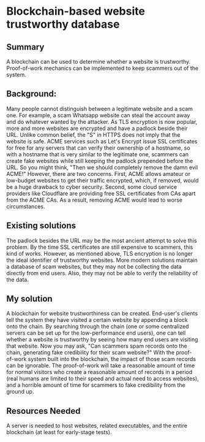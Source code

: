 # Blockchain-based website trustworthy database

## Summary
A blockchain can be used to determine whether a website is trustworthy. Proof-of-work mechanics can be implemented to keep scammers out of the system.

## Background:
Many people cannot distinguish between a legitimate website and a scam one. For example, a scam Whatsapp website can steal the account away and do whatever wanted by the attacker.
As TLS encryption is now popular, more and more websites are encrypted and have a padlock beside their URL. Unlike common belief, the "S" in HTTPS does not imply that the website is safe. ACME services such as Let's Encrypt issue SSL certificates for free for any servers that can verify their ownership of a hostname, so with a hostname that is very similar to the legitimate one, scammers can create fake websites while still keeping the padlock prepended before the URL.
So you might think, "Then we should completely remove the damn evil ACME!" However, there are two concerns. First, ACME allows amateur or low-budget websites to get their traffic encrypted, which, if removed, would be a huge drawback to cyber security. Second, some cloud service providers like Cloudflare are providing free SSL certificates from CAs apart from the ACME CAs. As a result, removing ACME would lead to worse circumstances.

## Existing solutions
The padlock besides the URL may be the most ancient attempt to solve this problem. By the time SSL certificates are still expensive to scammers, this kind of works. However, as mentioned above, TLS encryption is no longer the ideal identifier of trustworthy websites. More modern solutions maintain a database of scam websites, but they may not be collecting the data directly from end users. Also, they may not be able to verify the reliability of the data.

## My solution
A blockchain for website trustworthiness can be created. End-user's clients tell the system they have visited a certain website by appending a block onto the chain. By searching through the chain (one or some centralized servers can be set up for the low-performance end users), one can tell whether a website is trustworthy by seeing how many end users are visiting that website.
Now you may ask, "Can scammers spam records onto the chain, generating fake credibility for their scam website?" With the proof-of-work system built into the blockchain, the impact of those scam records can be ignorable. The proof-of-work will take a reasonable amount of time for normal visitors who create a reasonable amount of records in a period (real humans are limited to their speed and actual need to access websites), and a horrible amount of time for scammers to fake credibility from the ground up.

## Resources Needed
A server is needed to host websites, related executables, and the entire blockchain (at least for early-stage tests). 

